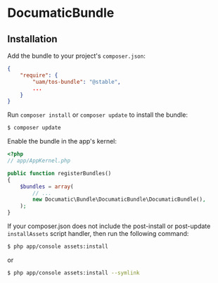 DocumaticBundle
============


Installation
------------

Add the bundle to your project's `composer.json`:

```json
{
    "require": {
        "uam/tos-bundle": "@stable",
        ...
    }
}
```

Run `composer install` or `composer update` to install the bundle:

``` bash
$ composer update
```


Enable the bundle in the app's kernel:

``` php
<?php
// app/AppKernel.php

public function registerBundles()
{
    $bundles = array(
        // ...
        new Documatic\Bundle\DocumaticBundle\DocumaticBundle(),
    );
}
```

If your composer.json does not include the post-install or post-update `installAssets` script handler, then run the following command:

``` bash
$ php app/console assets:install
```

or

``` bash
$ php app/console assets:install --symlink
```

